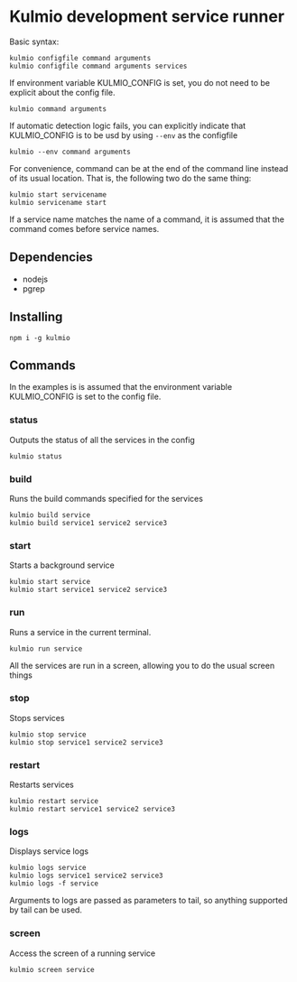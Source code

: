 # Kulmio development service runner

Basic syntax:

    kulmio configfile command arguments
    kulmio configfile command arguments services

If environment variable KULMIO_CONFIG is set, you do not need to be explicit about the config file.

    kulmio command arguments

If automatic detection logic fails, you can explicitly indicate that KULMIO_CONFIG is to be usd by
using `--env` as the configfile

    kulmio --env command arguments

For convenience, command can be at the end of the command line instead of its usual location. That is,
the following two do the same thing:

    kulmio start servicename
    kulmio servicename start

If a service name matches the name of a command, it is assumed that the command comes before
service names.

## Dependencies

- nodejs
- pgrep

## Installing

    npm i -g kulmio

## Commands

In the examples is is assumed that the environment variable KULMIO_CONFIG is set to the config file.

### status

Outputs the status of all the services in the config

    kulmio status

### build

Runs the build commands specified for the services

    kulmio build service
    kulmio build service1 service2 service3

### start

Starts a background service

    kulmio start service
    kulmio start service1 service2 service3

### run

Runs a service in the current terminal.

    kulmio run service

All the services are run in a screen, allowing you to do the usual screen things

### stop

Stops services

    kulmio stop service
    kulmio stop service1 service2 service3

### restart

Restarts services

    kulmio restart service
    kulmio restart service1 service2 service3

### logs

Displays service logs

    kulmio logs service
    kulmio logs service1 service2 service3
    kulmio logs -f service

Arguments to logs are passed as parameters to tail, so anything supported by tail can be used.

### screen

Access the screen of a running service

    kulmio screen service
